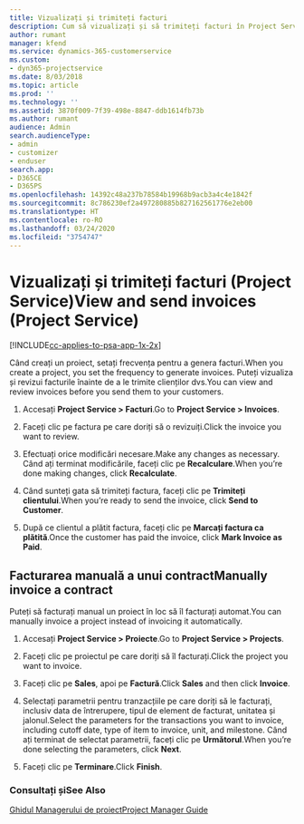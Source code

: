 ```yaml
---
title: Vizualizați și trimiteți facturi
description: Cum să vizualizați și să trimiteți facturi în Project Service
author: rumant
manager: kfend
ms.service: dynamics-365-customerservice
ms.custom:
- dyn365-projectservice
ms.date: 8/03/2018
ms.topic: article
ms.prod: ''
ms.technology: ''
ms.assetid: 3870f009-7f39-498e-8847-ddb1614fb73b
ms.author: rumant
audience: Admin
search.audienceType:
- admin
- customizer
- enduser
search.app:
- D365CE
- D365PS
ms.openlocfilehash: 14392c48a237b78584b19968b9acb3a4c4e1842f
ms.sourcegitcommit: 8c786230ef2a497280885b827162561776e2eb00
ms.translationtype: HT
ms.contentlocale: ro-RO
ms.lasthandoff: 03/24/2020
ms.locfileid: "3754747"
---
```

# <a name="view-and-send-invoices-project-service"></a><span data-ttu-id="4998f-103">Vizualizați și trimiteți facturi (Project Service)</span><span class="sxs-lookup"><span data-stu-id="4998f-103">View and send invoices (Project Service)</span></span>

[!INCLUDE[cc-applies-to-psa-app-1x-2x](../includes/cc-applies-to-psa-app-1x-2x.md)]

<span data-ttu-id="4998f-104">Când creați un proiect, setați frecvența pentru a genera facturi.</span><span class="sxs-lookup"><span data-stu-id="4998f-104">When you create a project, you set the frequency to generate invoices.</span></span> <span data-ttu-id="4998f-105">Puteți vizualiza și revizui facturile înainte de a le trimite clienților dvs.</span><span class="sxs-lookup"><span data-stu-id="4998f-105">You can view and review invoices before you send them to your customers.</span></span>  
  
1.  <span data-ttu-id="4998f-106">Accesați **Project Service > Facturi**.</span><span class="sxs-lookup"><span data-stu-id="4998f-106">Go to **Project Service > Invoices**.</span></span>  
  
2.  <span data-ttu-id="4998f-107">Faceți clic pe factura pe care doriți să o revizuiți.</span><span class="sxs-lookup"><span data-stu-id="4998f-107">Click the invoice you want to review.</span></span>  
  
3.  <span data-ttu-id="4998f-108">Efectuați orice modificări necesare.</span><span class="sxs-lookup"><span data-stu-id="4998f-108">Make any changes as necessary.</span></span> <span data-ttu-id="4998f-109">Când ați terminat modificările, faceți clic pe **Recalculare**.</span><span class="sxs-lookup"><span data-stu-id="4998f-109">When you’re done making changes, click **Recalculate**.</span></span>  
  
4.  <span data-ttu-id="4998f-110">Când sunteți gata să trimiteți factura, faceți clic pe **Trimiteți clientului**.</span><span class="sxs-lookup"><span data-stu-id="4998f-110">When you’re ready to send the invoice, click **Send to Customer**.</span></span>  
  
5.  <span data-ttu-id="4998f-111">După ce clientul a plătit factura, faceți clic pe **Marcați factura ca plătită**.</span><span class="sxs-lookup"><span data-stu-id="4998f-111">Once the customer has paid the invoice, click **Mark Invoice as Paid**.</span></span>  
  
## <a name="manually-invoice-a-contract"></a><span data-ttu-id="4998f-112">Facturarea manuală a unui contract</span><span class="sxs-lookup"><span data-stu-id="4998f-112">Manually invoice a contract</span></span>  
 <span data-ttu-id="4998f-113">Puteți să facturați manual un proiect în loc să îl facturați automat.</span><span class="sxs-lookup"><span data-stu-id="4998f-113">You can manually invoice a project instead of invoicing it automatically.</span></span>  
  
1.  <span data-ttu-id="4998f-114">Accesați **Project Service > Proiecte**.</span><span class="sxs-lookup"><span data-stu-id="4998f-114">Go to **Project Service > Projects**.</span></span>  
  
2.  <span data-ttu-id="4998f-115">Faceți clic pe proiectul pe care doriți să îl facturați.</span><span class="sxs-lookup"><span data-stu-id="4998f-115">Click the project you want to invoice.</span></span>  
  
3.  <span data-ttu-id="4998f-116">Faceți clic pe **Sales**, apoi pe **Factură**.</span><span class="sxs-lookup"><span data-stu-id="4998f-116">Click **Sales** and then click **Invoice**.</span></span>  
  
4.  <span data-ttu-id="4998f-117">Selectați parametrii pentru tranzacțiile pe care doriți să le facturați, inclusiv data de întrerupere, tipul de element de facturat, unitatea și jalonul.</span><span class="sxs-lookup"><span data-stu-id="4998f-117">Select the parameters for the transactions you want to invoice, including cutoff date, type of item to invoice, unit, and milestone.</span></span> <span data-ttu-id="4998f-118">Când ați terminat de selectat parametrii, faceți clic pe **Următorul**.</span><span class="sxs-lookup"><span data-stu-id="4998f-118">When you’re done selecting the parameters, click **Next**.</span></span>  
  
5.  <span data-ttu-id="4998f-119">Faceți clic pe **Terminare**.</span><span class="sxs-lookup"><span data-stu-id="4998f-119">Click **Finish**.</span></span>  
  
### <a name="see-also"></a><span data-ttu-id="4998f-120">Consultați și</span><span class="sxs-lookup"><span data-stu-id="4998f-120">See Also</span></span>  
 [<span data-ttu-id="4998f-121">Ghidul Managerului de proiect</span><span class="sxs-lookup"><span data-stu-id="4998f-121">Project Manager Guide</span></span>](../project-service/project-manager-guide.md)
